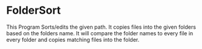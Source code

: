 # FolderSort
This Program Sorts/edits the given path. It copies files into the given folders based on the folders name.
It will compare the folder names to every file in every folder and copies matching files into the folder.

